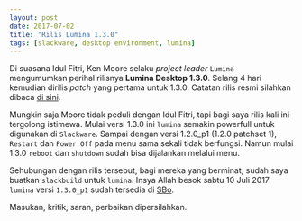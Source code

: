 ```yaml
---
layout: post
date: 2017-07-02
title: "Rilis Lumina 1.3.0"
tags: [slackware, desktop environment, lumina]
---
```

Di suasana Idul Fitri, Ken Moore selaku _project leader_ <code>Lumina</code> mengumumkan perihal rilisnya **Lumina Desktop 1.3.0**. Selang 4 hari kemudian dirilis _patch_ yang pertama untuk 1.3.0. Catatan rilis resmi silahkan dibaca [di sini](https://lumina-desktop.org/version-1-3-0-released/).
  
Mungkin saja Moore tidak peduli dengan Idul Fitri, tapi bagi saya rilis kali ini tergolong istimewa. Mulai versi 1.3.0 ini <code>lumina</code> semakin powerfull untuk digunakan di <code>Slackware</code>. Sampai dengan versi 1.2.0_p1 (1.2.0 patchset 1), <code>Restart</code> dan <code>Power Off</code> pada menu sama sekali tidak berfungsi. Namun mulai 1.3.0 <code>reboot</code> dan <code>shutdown</code> sudah bisa dijalankan melalui menu.

Sehubungan dengan rilis tersebut, bagi mereka yang berminat, sudah saya buatkan <code>slackbuild</code> untuk <code>lumina</code>. Insya Allah besok sabtu 10 Juli 2017 <code>lumina</code> versi <code>1.3.0_p1</code> sudah tersedia di [SBo](https://slackbuilds.org).

Masukan, kritik, saran, perbaikan dipersilahkan.
